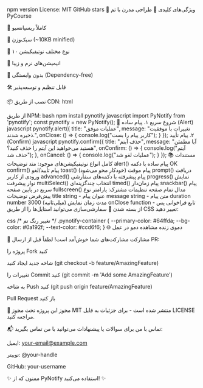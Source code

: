 npm version
License: MIT
GitHub stars
🌟 ویژگی‌های کلیدی
🎨 طراحی مدرن با تم PyCourse

📱 کاملاً ریسپانسیو

🚀 سبک‌وزن (~10KB minified)

🔧 ۱۰ نوع مختلف نوتیفیکیشن

💫 انیمیشن‌های نرم و زیبا

🔌 بدون وابستگی (Dependency-free)

🛠️ قابل تنظیم و توسعه‌پذیر

📦 نصب
از طریق CDN:
html
<script src="https://cdn.jsdelivr.net/npm/pynotify@latest/dist/pynotify.min.js"></script>
از طریق NPM:
bash
npm install pynotify
javascript
import PyNotify from 'pynotify';
const pynotify = new PyNotify();
🚀 شروع سریع
۱. پیام ساده (Alert)
javascript
pynotify.alert({
  title: "عملیات موفق",
  message: "تغییرات با موفقیت ذخیره شدند.",
  onClose: () => {
    console.log("کاربر پیام را بست");
  }
});
۲. پیام تأیید (Confirm)
javascript
pynotify.confirm({
  title: "حذف آیتم",
  message: "آیا مطمئن هستید می‌خواهید این آیتم را حذف کنید؟",
  onConfirm: () => {
    console.log("آیتم حذف شد");
  },
  onCancel: () => {
    console.log("عملیات لغو شد");
  }
});
📚 مستندات کامل
انواع نوتیفیکیشن‌های موجود:
متد	توضیحات
alert()	پیام ساده با دکمه OK
confirm()	پیام تأیید/لغو
toast()	پیام موقت (خودکار محو می‌شود)
prompt()	دریافت ورودی از کاربر
advanced()	پیام پیشرفته با دکمه‌های سفارشی
progress()	نمایش نوار پیشرفت
multiSelect()	انتخاب چندگزینه‌ای
timed()	پیام زمان‌دار
snackbar()	پیام سریع در پایین صفحه
fullscreen()	مدال تمام صفحه
تنظیمات مشترک:
پارامتر	نوع	پیش‌فرض	توضیحات
title	string	-	عنوان پیام
message	string	-	متن پیام
duration	number	3000	مدت زمان نمایش (میلی‌ثانیه)
onClose	function	-	تابع فراخوانی پس از بسته شدن
🎨 سفارشی‌سازی
می‌توانید استایل‌ها را از طریق CSS تغییر دهید:

css
/* تغییر رنگ تم */
.pynotify-container {
  --primary-color: #64ffda;
  --bg-color: #0a192f;
  --text-color: #ccd6f6;
}
🌐 دموی زنده
مشاهده دمو در عمل

🤝 مشارکت
مشارکت‌های شما خوش‌آمد است! لطفاً قبل از ارسال PR:

پروژه را Fork کنید

شاخه جدید ایجاد کنید (git checkout -b feature/AmazingFeature)

تغییرات را Commit کنید (git commit -m 'Add some AmazingFeature')

به شاخه Push کنید (git push origin feature/AmazingFeature)

Pull Request باز کنید

📜 مجوز
این پروژه تحت مجوز MIT منتشر شده است - برای جزئیات به فایل LICENSE مراجعه کنید.

📬 تماس با من
برای سوالات یا پیشنهادات می‌توانید با من تماس بگیرید:

ایمیل: your-email@example.com

توییتر: @your-handle

GitHub: your-username

✨ ممنون که از PyNotify استفاده می‌کنید! ✨